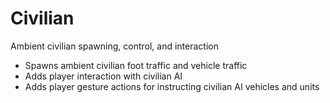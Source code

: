 # Civilian

Ambient civilian spawning, control, and interaction

- Spawns ambient civilian foot traffic and vehicle traffic
- Adds player interaction with civilian AI
- Adds player gesture actions for instructing civilian AI vehicles and units
